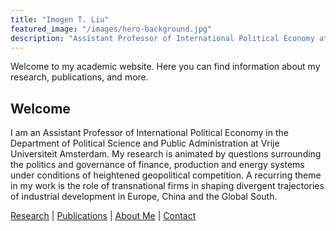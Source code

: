 ```yaml
---
title: "Imogen T. Liu"
featured_image: "/images/hero-background.jpg"
description: "Assistant Professor of International Political Economy at Vrije Universiteit Amsterdam"
---
```


Welcome to my academic website. Here you can find information about my research, publications, and more.

## Welcome

I am an Assistant Professor of International Political Economy in the Department of Political Science and Public Administration at Vrije Universiteit Amsterdam. My research is animated by questions surrounding the politics and governance of finance, production and energy systems under conditions of heightened geopolitical competition. A recurring theme in my work is the role of transnational firms in shaping divergent trajectories of industrial development in Europe, China and the Global South.

[Research](/research) | [Publications](/publications) | [About Me](/about) | [Contact](/contact)
